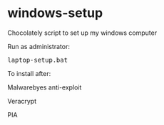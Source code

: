 # windows-setup
Chocolately script to set up my windows computer


Run as administrator:

<tt>laptop-setup.bat</tt>

To install after:

Malwarebyes anti-exploit

Veracrypt

PIA


